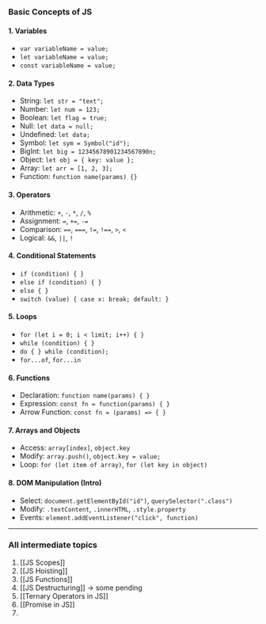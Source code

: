 ### **Basic Concepts of JS**

#### 1. **Variables**

- `var variableName = value;`
- `let variableName = value;`
- `const variableName = value;`

#### 2. **Data Types**

- String: `let str = "text";`
- Number: `let num = 123;`
- Boolean: `let flag = true;`
- Null: `let data = null;`
- Undefined: `let data;`
- Symbol: `let sym = Symbol("id");`
- BigInt: `let big = 12345678901234567890n;`
- Object: `let obj = { key: value };`
- Array: `let arr = [1, 2, 3];`
- Function: `function name(params) {}`

#### 3. **Operators**

- Arithmetic: `+`, `-`, `*`, `/`, `%`
- Assignment: `=`, `+=`, `-=`
- Comparison: `==`, `===`, `!=`, `!==`, `>`, `<`
- Logical: `&&`, `||`, `!`

#### 4. **Conditional Statements**

- `if (condition) { }`
- `else if (condition) { }`
- `else { }`
- `switch (value) { case x: break; default: }`

#### 5. **Loops**

- `for (let i = 0; i < limit; i++) { }`
- `while (condition) { }`
- `do { } while (condition);`
- `for...of`, `for...in`

#### 6. **Functions**

- Declaration: `function name(params) { }`
- Expression: `const fn = function(params) { }`
- Arrow Function: `const fn = (params) => { }`

#### 7. **Arrays and Objects**

- Access: `array[index]`, `object.key`
- Modify: `array.push()`, `object.key = value;`
- Loop: `for (let item of array)`, `for (let key in object)`
    

#### 8. **DOM Manipulation (Intro)**

- Select: `document.getElementById("id")`, `querySelector(".class")`
- Modify: `.textContent`, `.innerHTML`, `.style.property`
- Events: `element.addEventListener("click", function)`

---


### All intermediate topics

1. [[JS Scopes]]
2. [[JS Hoisting]]
3. [[JS Functions]]
4. [[JS Destructuring]] -> some pending
5. [[Ternary Operators in JS]]
6. [[Promise in JS]]
7. 